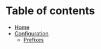# Table of contents

* [Home](README.md)
* [Configuration](configuration/README.md)
  * [Prefixes](configuration/prefixes.md)

